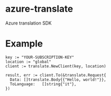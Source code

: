 # azure-translate
Azure translation SDK

# Example
```
key := "YOUR-SUBSCRIPTION-KEY"
location := "global"
client := translate.NewClient(key, location)

result, err := client.To(&translate.Request{
  Data: []translate.Body{{"Hello, world!"}},
  ToLanguage:   []string{"it"},
})
```